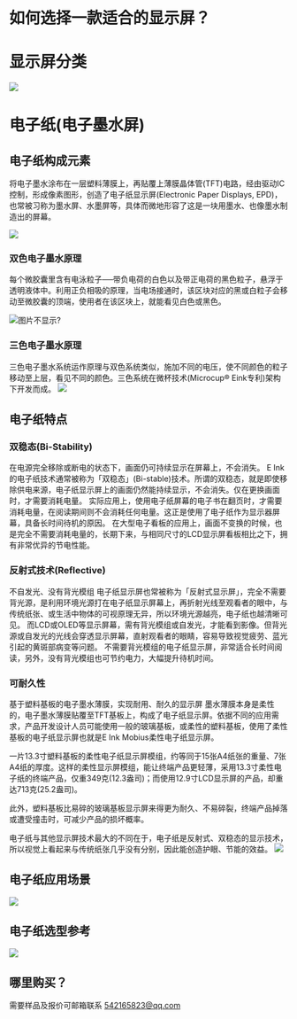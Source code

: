 # 如何选择一款适合的显示屏？ 

# 显示屏分类
![](平板显示分类.png)

# 电子纸(电子墨水屏)

## 电子纸构成元素
将电子墨水涂布在一层塑料薄膜上，再贴覆上薄膜晶体管(TFT)电路，经由驱动IC控制，形成像素图形，创造了电子纸显示屏(Electronic Paper Displays, EPD)，也常被习称为墨水屏、水墨屏等，具体而微地形容了这是一块用墨水、也像墨水制造出的屏幕。

![](电子纸组成.jpg)
### 双色电子墨水原理
每个微胶囊里含有电泳粒子──带负电荷的白色以及带正电荷的黑色粒子，悬浮于透明液体中。利用正负相吸的原理，当电场接通时，该区块对应的黑或白粒子会移动至微胶囊的顶端，使用者在该区块上，就能看见白色或黑色。

![图片不显示?](双色电子墨水原理.gif)
### 三色电子墨水原理

三色电子墨水系统运作原理与双色系统类似，施加不同的电压，使不同颜色的粒子移动至上层，看见不同的颜色。三色系统在微杯技术(Microcup®  Eink专利)架构下开发而成。
![](三色电子墨水原理.gif)
## 电子纸特点

### 双稳态(Bi-Stability)

在电源完全移除或断电的状态下，画面仍可持续显示在屏幕上，不会消失。
E Ink的电子纸技术通常被称为「双稳态」(Bi-stable)技术。所谓的双稳态，就是即使移除供电来源，电子纸显示屏上的画面仍然能持续显示，不会消失。仅在更换画面时，才需要消耗电量。
实际应用上，使用电子纸屏幕的电子书在翻页时，才需要消耗电量，在阅读期间则不会消耗任何电量。这正是使用了电子纸作为显示器屏幕，具备长时间待机的原因。
在大型电子看板的应用上，画面不变换的时候，也是完全不需要消耗电量的，长期下来，与相同尺寸的LCD显示屏看板相比之下，拥有非常优异的节电性能。

### 反射式技术(Reflective)

不自发光、没有背光模组
电子纸显示屏也常被称为「反射式显示屏」，完全不需要背光源，是利用环境光源打在电子纸显示屏幕上，再折射光线至观看者的眼中，与传统纸张、或生活中物体的可视原理无异，所以环境光源越亮，电子纸也越清晰可见。
而LCD或OLED等显示屏幕，需有背光模组或自发光，才能看到影像。但背光源或自发光的光线会穿透显示屏幕，直射观看者的眼睛，容易导致视觉疲劳、蓝光引起的黄斑部病变等问题。
不需要背光模组的电子纸显示屏，非常适合长时间阅读，另外，没有背光模组也可节约电力，大幅提升待机时间。

### 可耐久性

基于塑料基板的电子墨水薄膜，实现耐用、耐久的显示屏
墨水薄膜本身是柔性的，电子墨水薄膜贴覆至TFT基板上，构成了电子纸显示屏。依据不同的应用需求，产品开发设计人员可能使用一般的玻璃基板，或柔性的塑料基板，使用了柔性基板的电子纸显示屏也就是E Ink Mobius柔性电子纸显示屏。

一片13.3寸塑料基板的柔性电子纸显示屏模组，约等同于15张A4纸张的重量、7张A4纸的厚度。这样的柔性显示屏模组，能让终端产品更轻薄，采用13.3寸柔性电子纸的终端产品，仅重349克(12.3盎司)；而使用12.9寸LCD显示屏的产品，却重达713克(25.2盎司)。

此外，塑料基板比易碎的玻璃基板显示屏来得更为耐久、不易碎裂，终端产品掉落或遭受撞击时，可减少产品的损坏概率。

电子纸与其他显示屏技术最大的不同在于，电子纸是反射式、双稳态的显示技术，所以视觉上看起来与传统纸张几乎没有分别，因此能创造护眼、节能的效益。
![](电子纸特性.jpg)

## 电子纸应用场景

![](电子纸应用场景.jpg)

## 电子纸选型参考

![](电子纸选型.jpg)

## 哪里购买？

需要样品及报价可邮箱联系 542165823@qq.com




